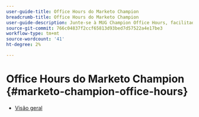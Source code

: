 ```yaml
---
user-guide-title: Office Hours do Marketo Champion
breadcrumb-title: Office Hours do Marketo Champion
user-guide-description: Junte-se à MUG Champion Office Hours, facilitada pela Classe Champion Marketo Engage, para obter respostas das suas perguntas mais difíceis sobre o Marketo feitas por especialistas em produtos e conectar-se aos profissionais de marketing líderes do setor.
source-git-commit: 766c04837f2ccf65813d93bed7d57522a4e17be3
workflow-type: tm+mt
source-wordcount: '41'
ht-degree: 2%

---
```



# Office Hours do Marketo Champion {#marketo-champion-office-hours}

+ [Visão geral](overview.md)